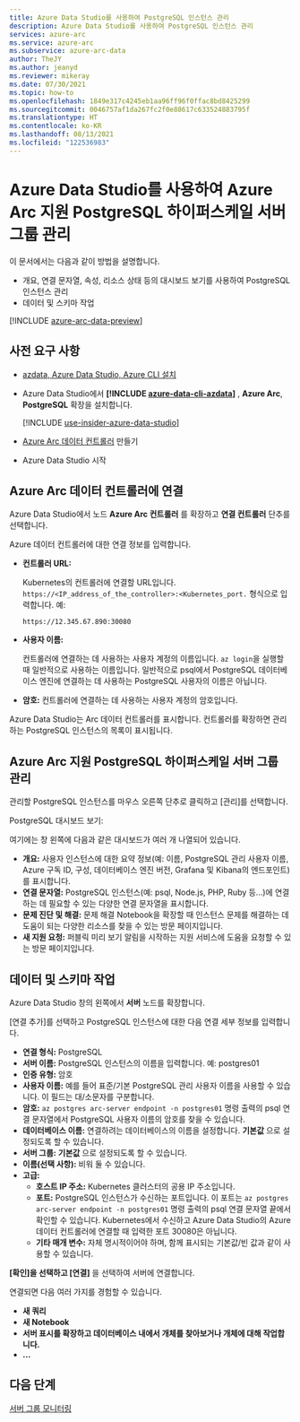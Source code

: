 ```yaml
---
title: Azure Data Studio를 사용하여 PostgreSQL 인스턴스 관리
description: Azure Data Studio를 사용하여 PostgreSQL 인스턴스 관리
services: azure-arc
ms.service: azure-arc
ms.subservice: azure-arc-data
author: TheJY
ms.author: jeanyd
ms.reviewer: mikeray
ms.date: 07/30/2021
ms.topic: how-to
ms.openlocfilehash: 1849e317c4245eb1aa96ff96f0ffac8bd8425299
ms.sourcegitcommit: 0046757af1da267fc2f0e88617c633524883795f
ms.translationtype: HT
ms.contentlocale: ko-KR
ms.lasthandoff: 08/13/2021
ms.locfileid: "122536983"
---
```

# <a name="use-azure-data-studio-to-manage-your-azure-arc-enabled-postgresql-hyperscale-server-group"></a>Azure Data Studio를 사용하여 Azure Arc 지원 PostgreSQL 하이퍼스케일 서버 그룹 관리


이 문서에서는 다음과 같이 방법을 설명합니다.
- 개요, 연결 문자열, 속성, 리소스 상태 등의 대시보드 보기를 사용하여 PostgreSQL 인스턴스 관리
- 데이터 및 스키마 작업

[!INCLUDE [azure-arc-data-preview](../../../includes/azure-arc-data-preview.md)]

## <a name="prerequisites"></a>사전 요구 사항

- [azdata, Azure Data Studio, Azure CLI 설치](install-client-tools.md)
- Azure Data Studio에서 **[!INCLUDE [azure-data-cli-azdata](../../../includes/azure-data-cli-azdata.md)]** , **Azure Arc**, **PostgreSQL** 확장을 설치합니다.

   [!INCLUDE [use-insider-azure-data-studio](includes/use-insider-azure-data-studio.md)]

- [Azure Arc 데이터 컨트롤러](./create-data-controller-indirect-cli.md) 만들기
- Azure Data Studio 시작

## <a name="connect-to-the-azure-arc-data-controller"></a>Azure Arc 데이터 컨트롤러에 연결

Azure Data Studio에서 노드 **Azure Arc 컨트롤러** 를 확장하고 **연결 컨트롤러** 단추를 선택합니다.

Azure 데이터 컨트롤러에 대한 연결 정보를 입력합니다.

- **컨트롤러 URL:**

    Kubernetes의 컨트롤러에 연결할 URL입니다. `https://<IP_address_of_the_controller>:<Kubernetes_port.` 형식으로 입력합니다. 예:

    ```console
    https://12.345.67.890:30080
    ```
- **사용자 이름:**

    컨트롤러에 연결하는 데 사용하는 사용자 계정의 이름입니다. `az login`을 실행할 때 일반적으로 사용하는 이름입니다. 일반적으로 psql에서 PostgreSQL 데이터베이스 엔진에 연결하는 데 사용하는 PostgreSQL 사용자의 이름은 아닙니다.
- **암호:** 컨트롤러에 연결하는 데 사용하는 사용자 계정의 암호입니다.


Azure Data Studio는 Arc 데이터 컨트롤러를 표시합니다. 컨트롤러를 확장하면 관리하는 PostgreSQL 인스턴스의 목록이 표시됩니다.

## <a name="manage-your-azure-arc-enabled-postgresql-hyperscale-server-groups"></a>Azure Arc 지원 PostgreSQL 하이퍼스케일 서버 그룹 관리

관리할 PostgreSQL 인스턴스를 마우스 오른쪽 단추로 클릭하고 [관리]를 선택합니다.

PostgreSQL 대시보드 보기:

여기에는 창 왼쪽에 다음과 같은 대시보드가 여러 개 나열되어 있습니다.

- **개요:** 사용자 인스턴스에 대한 요약 정보(예: 이름, PostgreSQL 관리 사용자 이름, Azure 구독 ID, 구성, 데이터베이스 엔진 버전, Grafana 및 Kibana의 엔드포인트)를 표시합니다.
- **연결 문자열:** PostgreSQL 인스턴스(예: psql, Node.js, PHP, Ruby 등...)에 연결하는 데 필요할 수 있는 다양한 연결 문자열을 표시합니다.
- **문제 진단 및 해결:** 문제 해결 Notebook을 확장할 때 인스턴스 문제를 해결하는 데 도움이 되는 다양한 리소스를 찾을 수 있는 방문 페이지입니다.
- **새 지원 요청:** 퍼블릭 미리 보기 알림을 시작하는 지원 서비스에 도움을 요청할 수 있는 방문 페이지입니다.

## <a name="work-with-your-data-and-schema"></a>데이터 및 스키마 작업

Azure Data Studio 창의 왼쪽에서 **서버** 노드를 확장합니다.

[연결 추가]를 선택하고 PostgreSQL 인스턴스에 대한 다음 연결 세부 정보를 입력합니다.
- **연결 형식:** PostgreSQL
- **서버 이름:** PostgreSQL 인스턴스의 이름을 입력합니다. 예: postgres01
- **인증 유형:** 암호
- **사용자 이름:** 예를 들어 표준/기본 PostgreSQL 관리 사용자 이름을 사용할 수 있습니다. 이 필드는 대/소문자를 구분합니다.
- **암호:** `az postgres arc-server endpoint -n postgres01` 명령 출력의 psql 연결 문자열에서 PostgreSQL 사용자 이름의 암호를 찾을 수 있습니다.
- **데이터베이스 이름:** 연결하려는 데이터베이스의 이름을 설정합니다. __기본값__ 으로 설정되도록 할 수 있습니다.
- **서버 그룹:** __기본값__ 으로 설정되도록 할 수 있습니다.
- **이름(선택 사항):** 비워 둘 수 있습니다.
- **고급:**
    - **호스트 IP 주소:** Kubernetes 클러스터의 공용 IP 주소입니다.
    - **포트:** PostgreSQL 인스턴스가 수신하는 포트입니다. 이 포트는 `az postgres arc-server endpoint -n postgres01` 명령 출력의 psql 연결 문자열 끝에서 확인할 수 있습니다. Kubernetes에서 수신하고 Azure Data Studio의 Azure 데이터 컨트롤러에 연결할 때 입력한 포트 30080은 아닙니다.
    - **기타 매개 변수:** 자체 명시적이어야 하며, 함께 표시되는 기본값/빈 값과 같이 사용할 수 있습니다.

**[확인]을 선택하고 [연결]** 을 선택하여 서버에 연결합니다.

연결되면 다음 여러 가지를 경험할 수 있습니다.
- **새 쿼리**
- **새 Notebook**
- **서버 표시를 확장하고 데이터베이스 내에서 개체를 찾아보거나 개체에 대해 작업합니다.**
- **...**

## <a name="next-step"></a>다음 단계
[서버 그룹 모니터링](monitor-grafana-kibana.md)